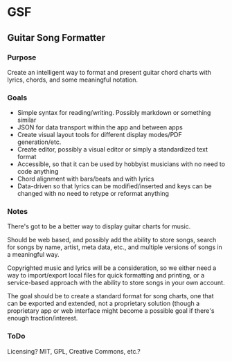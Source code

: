 # GSF
## Guitar Song Formatter

### Purpose
Create an intelligent way to format and present guitar chord charts with lyrics, chords, and some meaningful notation.

### Goals
- Simple syntax for reading/writing. Possibly markdown or something similar
- JSON for data transport within the app and between apps
- Create visual layout tools for different display modes/PDF generation/etc.
- Create editor, possibly a visual editor or simply a standardized text format
- Accessible, so that it can be used by hobbyist musicians with no need to code anything
- Chord alignment with bars/beats and with lyrics
- Data-driven so that lyrics can be modified/inserted and keys can be changed with no need to retype or reformat anything

### Notes
There's got to be a better way to display guitar charts for music.

Should be web based, and possibly add the ability to store songs, search for songs by name, artist, meta data, etc., and multiple versions of songs in a meaningful way.

Copyrighted music and lyrics will be a consideration, so we either need a way to import/export local files for quick formatting and printing, or a service-based approach with the ability to store songs in your own account.

The goal should be to create a standard format for song charts, one that can be exported and extended, not a proprietary solution (though a proprietary app or web interface might become a possible goal if there's enough traction/interest.

### ToDo

Licensing? MIT, GPL, Creative Commons, etc.?
